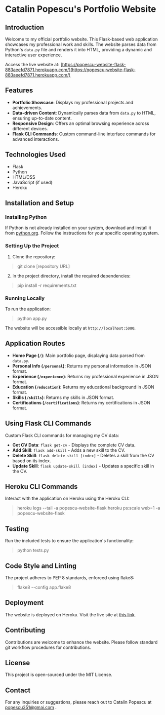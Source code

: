# Catalin Popescu's Portfolio Website

## Introduction
Welcome to my official portfolio website. This Flask-based web application showcases my professional work and skills. The website parses data from Python's `data.py` file and renders it into HTML, providing a dynamic and interactive user experience.

Access the live website at: [https://popescu-website-flask-883aeefd7871.herokuapp.com/](https://popescu-website-flask-883aeefd7871.herokuapp.com/)

## Features
- **Portfolio Showcase**: Displays my professional projects and achievements.
- **Data-driven Content**: Dynamically parses data from `data.py` to HTML, ensuring up-to-date content.
- **Responsive Design**: Offers an optimal browsing experience across different devices.
- **Flask CLI Commands**: Custom command-line interface commands for advanced interactions.

## Technologies Used
- Flask
- Python
- HTML/CSS
- JavaScript (if used)
- Heroku

## Installation and Setup
### Installing Python
If Python is not already installed on your system, download and install it from [python.org](https://www.python.org/downloads/). Follow the instructions for your specific operating system.

### Setting Up the Project
1. Clone the repository:
> git clone [repository URL]

2. In the project directory, install the required dependencies:
> pip install -r requirements.txt

### Running Locally
To run the application:
> python app.py

The website will be accessible locally at `http://localhost:5000`.

## Application Routes
- **Home Page (`/`)**: Main portfolio page, displaying data parsed from `data.py`.
- **Personal Info (`/personal`)**: Returns my personal information in JSON format.
- **Experience (`/experience`)**: Returns my professional experience in JSON format.
- **Education (`/education`)**: Returns my educational background in JSON format.
- **Skills (`/skills`)**: Returns my skills in JSON format.
- **Certifications (`/certifications`)**: Returns my certifications in JSON format.

## Using Flask CLI Commands
Custom Flask CLI commands for managing my CV data:
- **Get CV Data**: `flask get-cv` - Displays the complete CV data.
- **Add Skill**: `flask add-skill` - Adds a new skill to the CV.
- **Delete Skill**: `flask delete-skill [index]` - Deletes a skill from the CV based on its index.
- **Update Skill**: `flask update-skill [index]` - Updates a specific skill in the CV.

## Heroku CLI Commands
Interact with the application on Heroku using the Heroku CLI:
> heroku logs --tail -a popescu-website-flask
> heroku ps:scale web=1 -a popescu-website-flask

## Testing
Run the included tests to ensure the application's functionality:
> python tests.py

## Code Style and Linting
The project adheres to PEP 8 standards, enforced using flake8:
> flake8 --config app.flake8

## Deployment
The website is deployed on Heroku. Visit the live site at [this link](https://popescu-website-flask-883aeefd7871.herokuapp.com/).

## Contributing
Contributions are welcome to enhance the website. Please follow standard git workflow procedures for contributions.

## License
This project is open-sourced under the MIT License.

## Contact
For any inquiries or suggestions, please reach out to Catalin Popescu at popescu351@gmai.com .